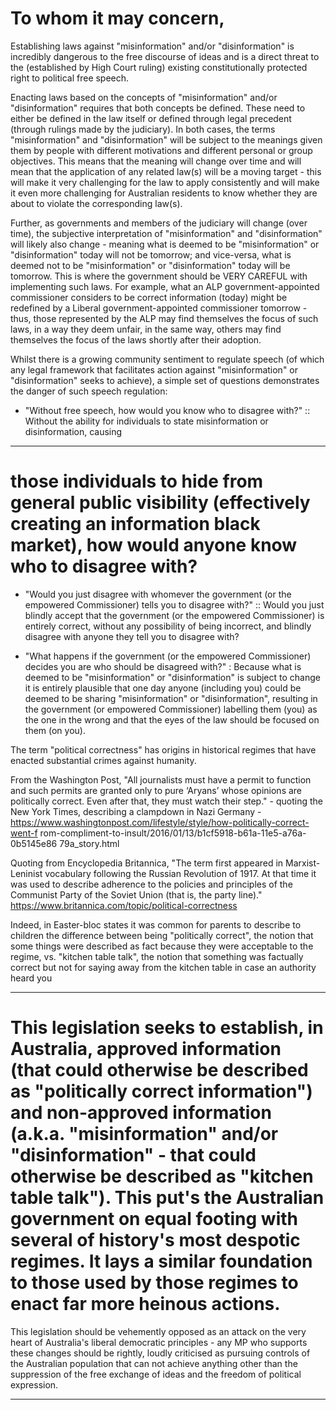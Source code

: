 # To whom it may concern,

 Establishing laws against "misinformation" and/or "disinformation" is incredibly dangerous to the free discourse of ideas and is a direct threat to the (established by High Court ruling) existing constitutionally protected right to political free speech.

 Enacting laws based on the concepts of "misinformation" and/or "disinformation" requires that both concepts be defined. These need to either be defined in the law itself or defined through legal precedent (through rulings made by the judiciary). In both cases, the terms "misinformation" and "disinformation" will be subject to the meanings given them by people with different motivations and different personal or group objectives. This means that the meaning will change over time and will mean that the application of any related law(s) will be a moving target - this will make it very challenging for the law to apply consistently and will make it even more challenging for Australian residents to know whether they are about to violate the corresponding law(s).

 Further, as governments and members of the judiciary will change (over time), the subjective interpretation of "misinformation" and "disinformation" will likely also change - meaning what is deemed to be "misinformation" or "disinformation" today will not be tomorrow; and vice-versa, what is deemed not to be "misinformation" or "disinformation" today will be tomorrow. This is where the government should be VERY CAREFUL with implementing such laws. For example, what an ALP government-appointed commissioner considers to be correct information (today) might be redefined by a Liberal government-appointed commissioner tomorrow - thus, those represented by the ALP may find themselves the focus of such laws, in a way they deem unfair, in the same way, others may find themselves the focus of the laws shortly after their adoption.

 Whilst there is a growing community sentiment to regulate speech (of which any legal framework that facilitates action against "misinformation" or "disinformation" seeks to achieve), a simple set of questions demonstrates the danger of such speech regulation:

 - "Without free speech, how would you know who to disagree with?" :: Without the ability for individuals to state misinformation or disinformation, causing


-----

# those individuals to hide from general public visibility (effectively creating an information black market), how would anyone know who to disagree with?

 - "Would you just disagree with whomever the government (or the empowered Commissioner) tells you to disagree with?" :: Would you just blindly accept that the government (or the empowered Commissioner) is entirely correct, without any possibility of being incorrect, and blindly disagree with anyone they tell you to disagree with?

 - "What happens if the government (or the empowered Commissioner) decides you are who should be disagreed with?" : Because what is deemed to be "misinformation" or "disinformation" is subject to change it is entirely plausible that one day anyone (including you) could be deemed to be sharing "misinformation" or "disinformation", resulting in the government (or empowered Commissioner) labelling them (you) as the one in the wrong and that the eyes of the law should be focused on them (on you).

 The term "political correctness" has origins in historical regimes that have enacted substantial crimes against humanity.

 From the Washington Post, "All journalists must have a permit to function and such permits are granted only to pure ‘Aryans’ whose opinions are politically correct. Even after that, they must watch their step." - quoting the New York Times, describing a clampdown in Nazi Germany - https://www.washingtonpost.com/lifestyle/style/how-politically-correct-went-f rom-compliment-to-insult/2016/01/13/b1cf5918-b61a-11e5-a76a-0b5145e86 79a_story.html

 Quoting from Encyclopedia Britannica, "The term first appeared in Marxist-Leninist vocabulary following the Russian Revolution of 1917. At that time it was used to describe adherence to the policies and principles of the Communist Party of the Soviet Union (that is, the party line)." https://www.britannica.com/topic/political-correctness

 Indeed, in Easter-bloc states it was common for parents to describe to children the difference between being "politically correct", the notion that some things were described as fact because they were acceptable to the regime, vs. "kitchen table talk", the notion that something was factually correct but not for saying away from the kitchen table in case an authority heard you


-----

# This legislation seeks to establish, in Australia, approved information (that could otherwise be described as "politically correct information") and non-approved information (a.k.a. "misinformation" and/or "disinformation" - that could otherwise be described as "kitchen table talk"). This put's the Australian government on equal footing with several of history's most despotic regimes. It lays a similar foundation to those used by those regimes to enact far more heinous actions.

 This legislation should be vehemently opposed as an attack on the very heart of Australia's liberal democratic principles - any MP who supports these changes should be rightly, loudly criticised as pursuing controls of the Australian population that can not achieve anything other than the suppression of the free exchange of ideas and the freedom of political expression.


-----

